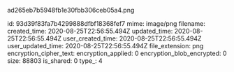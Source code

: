 ad265eb7b5948fb1e30fbb306ceb05a4.png

id: 93d39f83fa7b4299888dfbf18368fef7
mime: image/png
filename: 
created_time: 2020-08-25T22:56:55.494Z
updated_time: 2020-08-25T22:56:55.494Z
user_created_time: 2020-08-25T22:56:55.494Z
user_updated_time: 2020-08-25T22:56:55.494Z
file_extension: png
encryption_cipher_text: 
encryption_applied: 0
encryption_blob_encrypted: 0
size: 88803
is_shared: 0
type_: 4